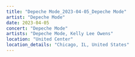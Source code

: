 ```yaml
---
title: "Depeche Mode_2023-04-05_Depeche Mode"
artist: "Depeche Mode"
date: 2023-04-05
concert: "Depeche Mode"
artists: "Depeche Mode, Kelly Lee Owens"
location: "United Center"
location_details: "Chicago, IL, United States"
---
```

